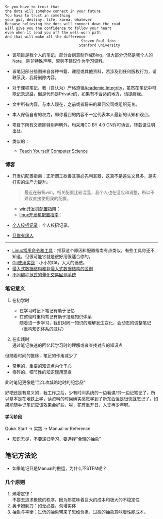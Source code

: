```
So you have to trust that 
the dots will somehow connect in your future
You hava to trust in something 
your gut, destiny, life, karma, whatever 
Because believing the dots will connect down the road  
will give you the confidence to follow your heart
even when it lead you off the well-worn path
And that will make all the difference
                                   Steven Paul Jobs
                                  Stanford University
```

<!--https://cdn.jsdelivr.net/gh/zweix123/CS-notes@master/resource/-->

+ 该项目是我个人的笔记，部分会刻意制作成Blog，但大部分仍然是我个人的Note，除非特殊声明，否则不建议作为学习资料。
+ 该笔记部分插图来自各种书籍、课程或其他资料，若涉及到任何版权行为，请联系我，我将删除内容。
+ 对于课程笔记，我（自认为）严格遵循[Academic Integrity](http://integrity.mit.edu/)，虽然在笔记中可能记录思路，但是代码是Private的，如果有不合适的地方，请提醒我。
+ 文中所有内容，与本人现在，之前或者将来的雇佣公司或组织无关。
+ 本人保留自省的权力，即你看到的内容不一定代表本人最新的认知和观点。
+ 项目下所有文章除特别声明外，均采用CC BY 4.0 CN许可协议，转载请注明出处。

+ 类似的：
	+ [Teach Yourself Computer Science](https://teachyourselfcs.com/)

### 博客

+ 开发机配置指南：正所谓工欲善其事必先利其器，这真不是差生文具多，是实打实的生产力提升。
	>最近在鼓捣vim，相关配置比较混乱，我个人也在适应和调整，所以不建议直接使用我的配置。

	+ [win开发机配置指南](Missing-Semester/WindowsConfigGuide.md)：
	+ [linux开发机配置指南](LinuxConfigGuide)：
+ [个人校招记录](./recruit/README.md)：个人校招记录。
+ [只赠有缘人](./blog/%E5%8F%AA%E8%B5%A0%E6%9C%89%E7%BC%98%E4%BA%BA/README.md)
---
+ [Linux常用命令和工具](./Linux/command.md)：推荐这个原因和配置指南有点类似，有些工具你还不知道，但很可能它就是很好用很适合你的。
+ [Git使用实战](./Missing-Semester/Git.md#practice)：小小的Git，大大的迷惑。
+ [侵入式数据结构和非侵入式数据结构的区别](./Algorithm/Data-Structure-and-Sort/%E4%BE%B5%E5%85%A5%E5%BC%8F%E5%92%8C%E9%9D%9E%E4%BE%B5%E5%85%A5%E5%BC%8F%E6%95%B0%E6%8D%AE%E7%BB%93%E6%9E%84.md)
+ [不同编程范式的量化交易回测系统](./Quant/Survey-BackTest.md)

### 笔记意义

1. 在初学时
   + 在学习时记下笔记有助于记忆  
   + 在整理时重构笔记有助于搭建知识体系  
		随着进一步学习，我们对同一知识的理解发生变化，会动态的调整笔记（重构知识体系的过程）

2. 在实践时  
   通过笔记快速的回忆起学习时的理解或者查找对应的知识点

但随着时间的推移，笔记的作用减少了

+ 常用的、重要的知识点内化于心
+ 零碎的、细节性的知识现用现查

此时笔记更像是”当年攻城略地时的纪念品“

好吧还是有意义的，我工作之后，少有时间系统的一边看课/书一边记笔记了，所以基本是在地铁上学，读资料的时候确实感觉学到了新东西但是很快就忘记了，如果能随手记笔记应该效果会好些，唉，花有重开日，人无再少年呀。

#### 学习阶段

Quick Start -> 实践 -> Manual or Reference

+ 知识无尽，不要递归学习，要选择“合理的抽象”

## 笔记方法论

+ 如果笔记只是Manual的搬运，为什么不STFM呢？

### 几个原则

1. 熵增定律：  
	不要去追求极致的秩序，因为那意味着巨大的成本和极大的不稳定性
2. 奥卡姆剃刀：如无必要，勿增实体
3. 抽象与平衡：过低的抽象带来了思维负担，过高的抽象意味着性能成本。

